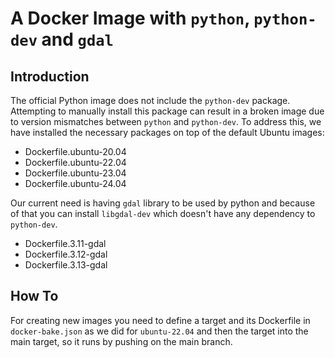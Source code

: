 # A Docker Image with `python`, `python-dev` and `gdal`

## Introduction

The official Python image does not include the `python-dev` package. Attempting to manually install this package can result
in a broken image due to version mismatches between `python` and `python-dev`. To address this,
we have installed the necessary packages on top of the default Ubuntu images:

- Dockerfile.ubuntu-20.04
- Dockerfile.ubuntu-22.04
- Dockerfile.ubuntu-23.04
- Dockerfile.ubuntu-24.04

Our current need is having `gdal` library to be used by python and because of that you can install `libgdal-dev`
which doesn't have any dependency to `python-dev`.

- Dockerfile.3.11-gdal
- Dockerfile.3.12-gdal
- Dockerfile.3.13-gdal

## How To

For creating new images you need to define a target and its Dockerfile in `docker-bake.json`
as we did for `ubuntu-22.04` and then the target into the main target, so it runs by pushing on the main branch.
